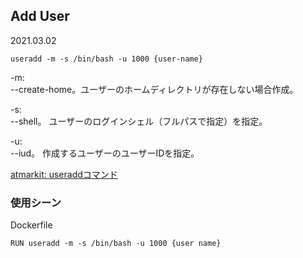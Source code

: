 ## Add User
2021.03.02

```
useradd -m -s /bin/bash -u 1000 {user-name}
```
-m:<br>
--create-home。ユーザーのホームディレクトリが存在しない場合作成。<br>

-s:<br>
--shell。 ユーザーのログインシェル（フルパスで指定）を指定。<br>

-u:<br>
--iud。 作成するユーザーのユーザーIDを指定。

[atmarkit: useraddコマンド](https://www.atmarkit.co.jp/ait/articles/1811/02/news035.html)

### 使用シーン
Dockerfile
```
RUN useradd -m -s /bin/bash -u 1000 {user name}
```